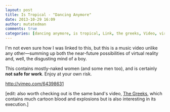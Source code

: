 ```yaml
---
layout: post
title: Is Tropical - "Dancing Anymore"
date: 2013-10-29 16:09
author: mutatedman
comments: true
categories: [dancing anymore, is tropical, Link, the greeks, Video, virtual reality]
---
```

I'm not even sure how I was linked to this, but this is a music video unlike any other—summing up both the near-future possibilities of virtual reality and, well, the disgusting mind of a boy.

This contains mostly-naked women (and some men too), and is certainly <strong>not safe for work</strong>. Enjoy at your own risk.

<a href="http://vimeo.com/64398631">http://vimeo.com/64398631</a>

[edit: also worth checking out is the same band's video, <a href="https://www.youtube.com/watch?v=QwrbyVaC6EU">The Greeks</a>, which contains much cartoon blood and explosions but is also interesting in its execution.]
